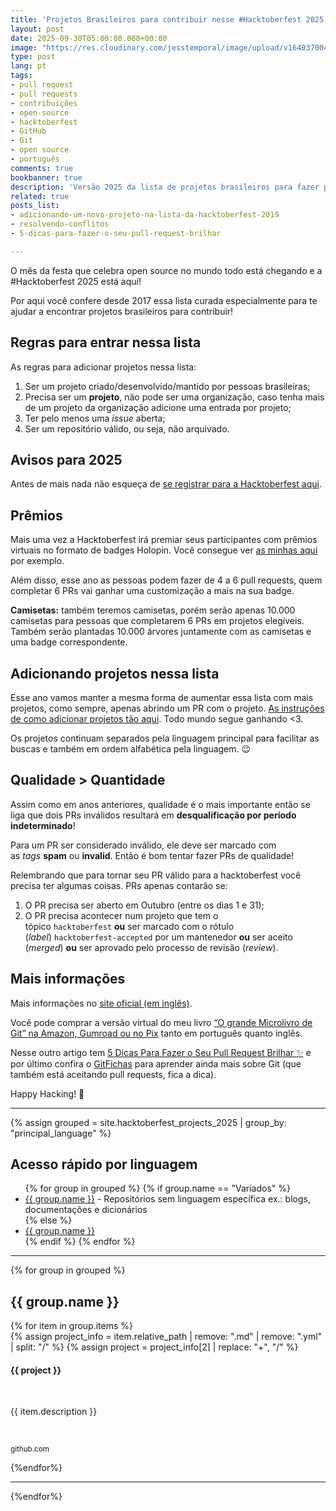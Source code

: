 ```yaml
---
title: 'Projetos Brasileiros para contribuir nesse #Hacktoberfest 2025'
layout: post
date: 2025-09-30T05:00:00.000+00:00
image: "https://res.cloudinary.com/jesstemporal/image/upload/v1640370040/covers/variados_aanizj.png"
type: post
lang: pt
tags:
- pull request
- pull requests
- contribuições
- open-source
- hacktoberfest
- GitHub
- Git
- open source
- português
comments: true
bookbanner: true
description: 'Versão 2025 da lista de projetos brasileiros para fazer pull requests na #Hacktoberfest'
related: true
posts_list:
- adicionando-um-novo-projeto-na-lista-da-hacktoberfest-2019
- resolvendo-conflitos
- 5-dicas-para-fazer-o-seu-pull-request-brilhar

---
```


O mês da festa que celebra open source no mundo todo está chegando e a #Hacktoberfest 2025 está aqui!

Por aqui você confere desde 2017 essa lista curada especialmente para te ajudar a encontrar projetos brasileiros para contribuir!

## Regras para entrar nessa lista

As regras para adicionar projetos nessa lista:

1. Ser um projeto criado/desenvolvido/mantido por pessoas brasileiras;
2. Precisa ser um **projeto**, não pode ser uma organização, caso tenha mais de um projeto da organização adicione uma entrada por projeto;
3. Ter pelo menos uma *issue* aberta;
4. Ser um repositório válido, ou seja, não arquivado.

## Avisos para 2025

Antes de mais nada não esqueça de [se registrar para a Hacktoberfest aqui](https://hacktoberfest.com/).

## Prêmios

Mais uma vez a Hacktoberfest irá premiar seus participantes com prêmios virtuais no formato de badges Holopin. Você consegue ver [as minhas aqui](https://www.holopin.io/@jesstemporal#badges) por exemplo.

Além disso, esse ano as pessoas podem fazer de 4 a 6 pull requests, quem completar 6 PRs vai ganhar uma customização a mais na sua badge.

**Camisetas:** também teremos camisetas, porém serão apenas 10.000 camisetas para pessoas que completarem 6 PRs em projetos elegíveis. Também serão plantadas 10.000 árvores juntamente com as camisetas e uma badge correspondente.

## Adicionando projetos nessa lista

Esse ano vamos manter a mesma forma de aumentar essa lista com mais projetos, como sempre, apenas abrindo um PR com o projeto. [As instruções de como adicionar projetos tão aqui](https://jtemporal.com/adicionando-um-novo-projeto-na-lista-da-hacktoberfest-2019/). Todo mundo segue ganhando <3.

Os projetos continuam separados pela linguagem principal para facilitar as buscas e também em ordem alfabética pela linguagem. 😉

## Qualidade > Quantidade

Assim como em anos anteriores, qualidade é o mais importante então se liga que dois PRs inválidos resultará em **desqualificação por período indeterminado**!

Para um PR ser considerado inválido, ele deve ser marcado com as *tags* **spam** ou **invalid**. Então é bom tentar fazer PRs de qualidade!

Relembrando que para tornar seu PR válido para a hacktoberfest você precisa ter algumas coisas. PRs apenas contarão se:

1. O PR precisa ser aberto em Outubro (entre os dias 1 e 31);
2. O PR precisa acontecer num projeto que tem o tópico `hacktoberfest` **ou** ser marcado com o rótulo (*label*) `hacktoberfest-accepted` por um mantenedor **ou** ser aceito (*merged*) **ou** ser aprovado pelo processo de revisão (*review*).

## Mais informações

Mais informações no [site oficial (em inglês)](https://hacktoberfest.com/).

Você pode comprar a versão virtual do meu livro [“O grande Microlivro de Git” na Amazon, Gumroad ou no Pix](https://jtemporal.com/microlivrodegit/) tanto em português quanto inglês.

Nesse outro artigo tem [5 Dicas Para Fazer o Seu Pull Request Brilhar ✨](https://jtemporal.com/5-dicas-para-fazer-o-seu-pull-request-brilhar/) e por último confira o [GitFichas](https://gitfichas.com) para aprender ainda mais sobre Git (que também está aceitando pull requests, fica a dica).

Happy Hacking! 🎉

---

{% assign grouped = site.hacktoberfest_projects_2025 | group_by: "principal_language" %}

## Acesso rápido por linguagem

<ul>
{% for group in grouped %}
  {% if group.name == "Variados" %}
    <li><a href="#{{ group.name }}">{{ group.name }}</a> - Repositórios sem linguagem específica ex.: blogs, documentações e dicionários</li>
  {% else %}
    <li><a href="#{{ group.name }}">{{ group.name }}</a></li>
  {% endif %}
{% endfor %}
</ul>

---

{% for group in grouped %}
<h2 id="{{ group.name }}">{{ group.name }}</h2>
{% for item in group.items %}
<div class="github-project-share">
<a style="text-decoration: none;" href="{{ item.repo }}">
{% assign project_info = item.relative_path |  remove: ".md" | remove: ".yml" | split: "/"  %}
{% assign project = project_info[2] | replace: "+", "/" %}
<div class="github-project-share-card ">
<img src="{{ item.image }}" alt="" />
<h4>{{ project }}</h4>
<br/>
<p>{{ item.description }}</p><br>
<p><small>github.com</small></p>
</div>
</a>
</div>
{%endfor%}

---

{%endfor%}